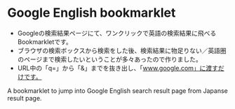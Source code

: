 # Google English bookmarklet

* Googleの検索結果ページにて、ワンクリックで英語の検索結果に飛べるBookmarkletです。
* ブラウザの検索ボックスから検索をした後、検索結果に物足りない／英語圏のページまで検索したいということが多々あったので作りました。
* URL中の「q=」から「&」までを抜き出し、「www.google.com」に渡すだけです。

A bookmarklet to jump into Google English search result page from Japanse result page.
